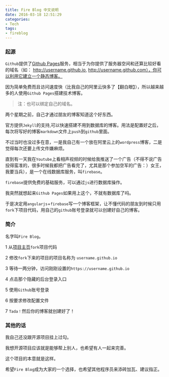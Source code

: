 ```yaml
---
title: Fire Blog 中文说明
date: 2016-03-18 12:51:29
categories:
- Tech
tags:
- fireblog
---
```

### 起源

`Github`提供了[Github Pages](https://pages.github.com/)服务，相当于为你提供了服务器空间和还算比较好看的域名（如： http://username.github.io, http://username.github.com），你可以利用它建立一个静态博客。

因为简单免费而且访问速度快（比我自己的阿里云快多了【翻白眼】），所以越来越多的人使用`Github Pages`搭建技术博客。

>注：也可以绑定自己的域名。

两个星期之前，自己才通过朋友的博客知道这个好东西。

官方提供`Jekyll`的支持,可以快速搭建不用到数据库的博客。用法是配置好之后，每次将写好的博客`markdown`文件上`push`到`github`里面。

不过当时也没过多在意，一是我自己有一个放在阿里云上的`wordpress`博客，二是觉得每次还要上传文件嫌麻烦。

直到有一天我在`Youtube`上看相声视频的时候给我推送了一个广告（不得不说广告投得蛮准的，很多时候我都把广告看完了，尤其是那个参加空军的广告：）女王，我要当兵），是一个在线数据库服务，叫`firebase`。

`firebase`提供免费的基础服务，可以通过`js`进行数据库操作。

我突然就想起来`Github Pages`如果用上这个，不就有数据库了吗。

于是决定用`angularjs`+`firebase`写一个博客框架，让不懂代码的朋友到时候只用`fork`下项目代码，用自己的`github`账号登录就可以创建好自己的博客。
<!--more-->
### 简介

名字叫`Fire Blog`。

1 从[项目主页](http://cheng-kang.github.com/fireblog)`fork`项目代码

2 修改`fork`下来的项目的项目名称为 `username.github.io`

3 等待一两分钟，访问刚刚设置的`https://username.github.io`

4 点击那个隐藏的后台登录入口

5 使用`Github`账号登录

6 按要求修改配置文件

7 `Tada！`然后你的博客就创建好了！

### 其他的话
我自己还没跟开源项目挂上过勾。

我想开源项目应该就是能够帮上别人，也希望有人一起来完善。

这个项目的本意就是这样。

希望`Fire Blog`成为大家的一个选择，也希望其他程序员来添砖加瓦、建议指正。